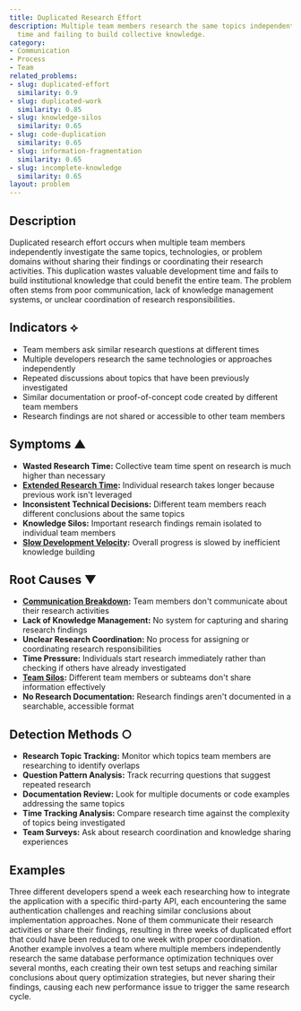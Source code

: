 ```yaml
---
title: Duplicated Research Effort
description: Multiple team members research the same topics independently, wasting
  time and failing to build collective knowledge.
category:
- Communication
- Process
- Team
related_problems:
- slug: duplicated-effort
  similarity: 0.9
- slug: duplicated-work
  similarity: 0.85
- slug: knowledge-silos
  similarity: 0.65
- slug: code-duplication
  similarity: 0.65
- slug: information-fragmentation
  similarity: 0.65
- slug: incomplete-knowledge
  similarity: 0.65
layout: problem
---
```


## Description

Duplicated research effort occurs when multiple team members independently investigate the same topics, technologies, or problem domains without sharing their findings or coordinating their research activities. This duplication wastes valuable development time and fails to build institutional knowledge that could benefit the entire team. The problem often stems from poor communication, lack of knowledge management systems, or unclear coordination of research responsibilities.

## Indicators ⟡

- Team members ask similar research questions at different times
- Multiple developers research the same technologies or approaches independently
- Repeated discussions about topics that have been previously investigated
- Similar documentation or proof-of-concept code created by different team members
- Research findings are not shared or accessible to other team members

## Symptoms ▲

- **Wasted Research Time:** Collective team time spent on research is much higher than necessary
- **[Extended Research Time](extended-research-time.md):** Individual research takes longer because previous work isn't leveraged
- **Inconsistent Technical Decisions:** Different team members reach different conclusions about the same topics
- **Knowledge Silos:** Important research findings remain isolated to individual team members
- **[Slow Development Velocity](slow-development-velocity.md):** Overall progress is slowed by inefficient knowledge building

## Root Causes ▼

- **[Communication Breakdown](communication-breakdown.md):** Team members don't communicate about their research activities
- **Lack of Knowledge Management:** No system for capturing and sharing research findings
- **Unclear Research Coordination:** No process for assigning or coordinating research responsibilities
- **Time Pressure:** Individuals start research immediately rather than checking if others have already investigated
- **[Team Silos](team-silos.md):** Different team members or subteams don't share information effectively
- **No Research Documentation:** Research findings aren't documented in a searchable, accessible format

## Detection Methods ○

- **Research Topic Tracking:** Monitor which topics team members are researching to identify overlaps
- **Question Pattern Analysis:** Track recurring questions that suggest repeated research
- **Documentation Review:** Look for multiple documents or code examples addressing the same topics
- **Time Tracking Analysis:** Compare research time against the complexity of topics being investigated
- **Team Surveys:** Ask about research coordination and knowledge sharing experiences

## Examples

Three different developers spend a week each researching how to integrate the application with a specific third-party API, each encountering the same authentication challenges and reaching similar conclusions about implementation approaches. None of them communicate their research activities or share their findings, resulting in three weeks of duplicated effort that could have been reduced to one week with proper coordination. Another example involves a team where multiple members independently research the same database performance optimization techniques over several months, each creating their own test setups and reaching similar conclusions about query optimization strategies, but never sharing their findings, causing each new performance issue to trigger the same research cycle.